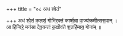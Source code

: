 +++
title = "०८ अध श्वेतं"

+++
अध॑ श्वे॒तं क॒लशं॒ गोभि॑र॒क्तं कार्ष्म॒न्ना वा॒ज्य॑क्रमीत्सस॒वान् ।  
आ हि॑न्विरे॒ मन॑सा देव॒यन्तः॑ क॒क्षीव॑ते श॒तहि॑माय॒ गोना॑म् ॥